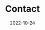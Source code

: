 ---
title: Contact
date: 2022-10-24

type: landing

sections:
  
- block: contact
  content:
    title: Contact
    text: |-
      전북대학교 컴퓨터 인공지능 학부 위치입니다.
    email: twtw136@jbnu.ac.kr
    address:
      street: 전북대학교 공과대학 7호관
      city: 전주시
      region: 전라북도
      country: 대한민국
      country_code: KO
    coordinates:
      latitude: '35.84603'
      longitude: '127.1343549'
  design:
    columns: '1'
---